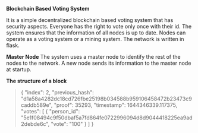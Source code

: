 **Blockchain Based Voting System**

It is a simple decentralized blockchain based voting system that has security aspects. Everyone has the right to vote only once with their id. 
The system ensures that the information of all nodes is up to date. Nodes can operate as a voting system or a mining system. The network is written in flask.

**Master Node**
The system uses a master node to identify the rest of the nodes to the network. A new node sends its information to the master node at startup.

**The structure of a block**
> {
>     "index": 2,
>     "previous_hash": "d1a58a4282dc18cd726fbe25198b034588b959106458472b23473c9caddb589e",
>     "proof": 35293,
>     "timestamp": 1644346339.117375,
>     "votes": [
>         {
>             "person_id": "5e1f08494c9f50dbaf5a7fd864fe0722996094d8d9044418225ea9ad2debde6c",
>             "vote": "100"
>         }
>     ]
> }
